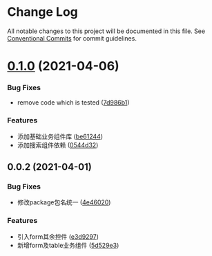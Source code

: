 # Change Log

All notable changes to this project will be documented in this file.
See [Conventional Commits](https://conventionalcommits.org) for commit guidelines.

# [0.1.0](https://gitlab.fuchuang-auto.com/frontend/mobili/mobili-coffee/compare/@mobili-coffee/form-item@0.0.3...@mobili-coffee/form-item@0.1.0) (2021-04-06)


### Bug Fixes

* remove  code which is tested ([7d986b1](https://gitlab.fuchuang-auto.com/frontend/mobili/mobili-coffee/commit/7d986b1a89133b081c388a5f74a5605a3da5fb40))


### Features

* 添加基础业务组件库 ([be61244](https://gitlab.fuchuang-auto.com/frontend/mobili/mobili-coffee/commit/be612441e564f29b282c5ad4b568bc68eb86b7af))
* 添加搜索组件依赖 ([0544d32](https://gitlab.fuchuang-auto.com/frontend/mobili/mobili-coffee/commit/0544d326770883c2de5f1ce54e4c6df3fa7ba417))





## 0.0.2 (2021-04-01)


### Bug Fixes

* 修改package包名统一 ([4e46020](https://gitlab.fuchuang-auto.com/frontend/mobili/mobili-coffee/commit/4e4602033029df6dbfd10733f6364c15ac7748c7))


### Features

* 引入form其余控件 ([e3d9297](https://gitlab.fuchuang-auto.com/frontend/mobili/mobili-coffee/commit/e3d9297c8df66b904bbea25d00d21e1e36b9b163))
* 新增form及table业务组件 ([5d529e3](https://gitlab.fuchuang-auto.com/frontend/mobili/mobili-coffee/commit/5d529e3f5327167413a339d65d82f458c05a230b))
